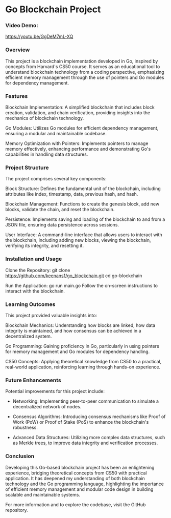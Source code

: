 # Go Blockchain Project
### Video Demo:  
https://youtu.be/GgDeM7mL-XQ

### Overview
This project is a blockchain implementation developed in Go, inspired by concepts from Harvard's CS50 course. It serves as an educational tool to understand blockchain technology from a coding perspective, emphasizing efficient memory management through the use of pointers and Go modules for dependency management.

### Features
Blockchain Implementation: A simplified blockchain that includes block creation, validation, and chain verification, providing insights into the mechanics of blockchain technology.

Go Modules: Utilizes Go modules for efficient dependency management, ensuring a modular and maintainable codebase.

Memory Optimization with Pointers: Implements pointers to manage memory effectively, enhancing performance and demonstrating Go's capabilities in handling data structures.

### Project Structure
The project comprises several key components:

Block Structure: 
Defines the fundamental unit of the blockchain, including attributes like index, timestamp, data, previous hash, and hash.

Blockchain Management: 
Functions to create the genesis block, add new blocks, validate the chain, and reset the blockchain.

Persistence: 
Implements saving and loading of the blockchain to and from a JSON file, ensuring data persistence across sessions.

User Interface: 
A command-line interface that allows users to interact with the blockchain, including adding new blocks, viewing the blockchain, verifying its integrity, and resetting it.

### Installation and Usage
Clone the Repository:
git clone https://github.com/keenans1/go_blockchain.git
cd go-blockchain

Run the Application:
go run main.go
Follow the on-screen instructions to interact with the blockchain.

### Learning Outcomes
This project provided valuable insights into:

Blockchain Mechanics: 
Understanding how blocks are linked, how data integrity is maintained, and how consensus can be achieved in a decentralized system.

Go Programming: 
Gaining proficiency in Go, particularly in using pointers for memory management and Go modules for dependency handling.

CS50 Concepts: 
Applying theoretical knowledge from CS50 to a practical, real-world application, reinforcing learning through hands-on experience.

### Future Enhancements
Potential improvements for this project include:

* Networking: Implementing peer-to-peer communication to simulate a decentralized network of nodes.

* Consensus Algorithms: Introducing consensus mechanisms like Proof of Work (PoW) or Proof of Stake (PoS) to enhance the blockchain's robustness.

* Advanced Data Structures: Utilizing more complex data structures, such as Merkle trees, to improve data integrity and verification processes.

### Conclusion
Developing this Go-based blockchain project has been an enlightening experience, bridging theoretical concepts from CS50 with practical application. It has deepened my understanding of both blockchain technology and the Go programming language, highlighting the importance of efficient memory management and modular code design in building scalable and maintainable systems.

For more information and to explore the codebase, visit the GitHub repository.